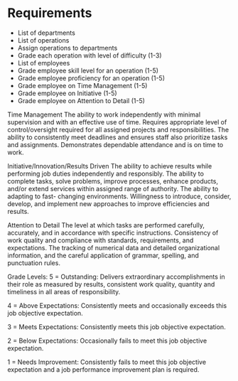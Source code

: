 # Requirements

- List of departments
- List of operations
- Assign operations to departments
- Grade each operation with level of difficulty (1-3)
- List of employees
- Grade employee skill level for an operation (1-5)
- Grade employee proficiency for an operation (1-5)
- Grade employee on Time Management (1-5)
- Grade employee on Initiative (1-5)
- Grade employee on Attention to Detail (1-5)


Time Management
The ability to work independently with minimal supervision and with an effective use of time.
Requires appropriate level of control/oversight required for all assigned projects and
responsibilities. The ability to consistently meet deadlines and ensures staff also prioritize tasks
and assignments. Demonstrates dependable attendance and is on time to work.

Initiative/Innovation/Results Driven
The ability to achieve results while performing job duties independently and responsibly.
The ability to complete tasks, solve problems, improve processes, enhance products,
and/or extend services within assigned range of authority. The ability to adapting to fast-
changing environments. Willingness to introduce, consider, develop, and implement
new approaches to improve efficiencies and results.

Attention to Detail
The level at which tasks are performed carefully, accurately, and in accordance with
specific instructions. Consistency of work quality and compliance with standards,
requirements, and expectations. The tracking of numerical data and detailed
organizational information, and the careful application of grammar, spelling, and
punctuation rules.


Grade Levels:
5 = Outstanding: Delivers extraordinary accomplishments in their role as measured by results, consistent work quality, quantity and timeliness in all areas of responsibility.

4 = Above Expectations: Consistently meets and occasionally exceeds this job objective expectation.

3 = Meets Expectations: Consistently meets this job objective expectation.

2 = Below Expectations: Occasionally fails to meet this job objective expectation.

1 = Needs Improvement: Consistently fails to meet this job objective expectation and a job performance improvement plan is required.

